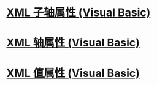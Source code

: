 # [XML 子轴属性 (Visual Basic)](xml-child-axis-property.md)
# [XML 轴属性 (Visual Basic)](xml-axis-properties.md)
# [XML 值属性 (Visual Basic)](xml-value-property.md)
